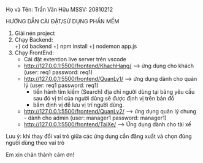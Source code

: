Họ và Tên: Trần Văn Hữu
MSSV: 20810212

HƯỚNG DẪN CÀI ĐẶT/SỬ DỤNG PHẦN MỀM

1. Giải nén project 
2. Chạy Backend:  
	+) cd backend
	+) npm install
	+) nodemon app.js
3. Chạy FrontEnd:
	+ Cài đặt extention live server trên vscode
	+ http://127.0.0.1:5500/frontend/KhachHang/ --> ứng dụng cho khách (user: req1 password: req1)
	+ http://127.0.0.1:5500/frontend/QuanLy1/  --> ứng dụng dành cho quản lý (user: req1 password: req1)
		- tiến hành tìm kiếm (Search) địa chỉ người dùng tại bảng yêu cầu sau đó vị trí của người dùng sẽ được định vị trên bản đồ
		- bấm định vị để lưu vị trí người dùng.
	+ http://127.0.0.1:5500/frontend/QuanLy2/  --> ứng dụng quản lý chung - dành cho admin	(user: manager1 password: manager1)
	+ http://127.0.0.1:5500/frontend/TaiXe/    --> Ứng dụng dành cho tài xế

Lưu ý: khi thay đổi vai trò giữa các ứng dụng cần đăng xuất và chọn đúng người dùng theo vai trò


Em xin chân thành cảm ơn!
